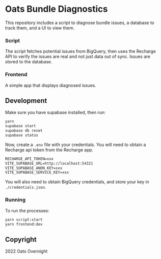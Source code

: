 # Oats Bundle Diagnostics

This repository includes a script to diagnose bundle issues, a database to track them, and a UI to view them.

### Script

The script fetches potential issues from BigQuery, then uses the Recharge API to verify the issues are real and not just data out of sync. Issues are stored to the database.


### Frontend

A simple app that displays diagnosed issues.

## Development

Make sure you have supabase installed, then run:

```bash
yarn
supabase start
supabase db reset
supabase status
```

Now, create a `.env` file with your credentials. You will need to obtain a Recharge api token from the Recharge app.

```txt
RECHARGE_API_TOKEN=xxx
VITE_SUPABASE_URL=http://localhost:54321
VITE_SUPABASE_ANON_KEY=xxx
VITE_SUPABASE_SERVICE_KEY=xxx
```

You will also need to obtain BigQuery credentials, and store your key in `./credentials.json`.

### Running

To run the processes:

```bash
yarn script:start
yarn frontend:dev
```

## Copyright

2022 Oats Overnight
